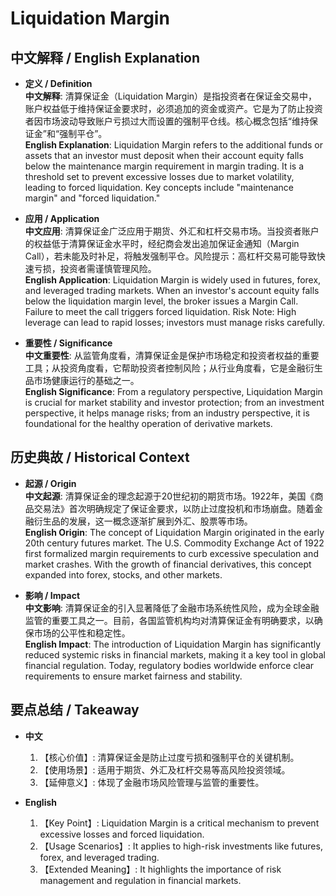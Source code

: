 # Liquidation Margin

## 中文解释 / English Explanation

* **定义 / Definition**  
  **中文解释**: 清算保证金（Liquidation Margin）是指投资者在保证金交易中，账户权益低于维持保证金要求时，必须追加的资金或资产。它是为了防止投资者因市场波动导致账户亏损过大而设置的强制平仓线。核心概念包括“维持保证金”和“强制平仓”。  
  **English Explanation**: Liquidation Margin refers to the additional funds or assets that an investor must deposit when their account equity falls below the maintenance margin requirement in margin trading. It is a threshold set to prevent excessive losses due to market volatility, leading to forced liquidation. Key concepts include "maintenance margin" and "forced liquidation."

* **应用 / Application**  
  **中文应用**: 清算保证金广泛应用于期货、外汇和杠杆交易市场。当投资者账户的权益低于清算保证金水平时，经纪商会发出追加保证金通知（Margin Call），若未能及时补足，将触发强制平仓。风险提示：高杠杆交易可能导致快速亏损，投资者需谨慎管理风险。  
  **English Application**: Liquidation Margin is widely used in futures, forex, and leveraged trading markets. When an investor's account equity falls below the liquidation margin level, the broker issues a Margin Call. Failure to meet the call triggers forced liquidation. Risk Note: High leverage can lead to rapid losses; investors must manage risks carefully.

* **重要性 / Significance**  
  **中文重要性**: 从监管角度看，清算保证金是保护市场稳定和投资者权益的重要工具；从投资角度看，它帮助投资者控制风险；从行业角度看，它是金融衍生品市场健康运行的基础之一。  
  **English Significance**: From a regulatory perspective, Liquidation Margin is crucial for market stability and investor protection; from an investment perspective, it helps manage risks; from an industry perspective, it is foundational for the healthy operation of derivative markets.

## 历史典故 / Historical Context

* **起源 / Origin**  
  **中文起源**: 清算保证金的理念起源于20世纪初的期货市场。1922年，美国《商品交易法》首次明确规定了保证金要求，以防止过度投机和市场崩盘。随着金融衍生品的发展，这一概念逐渐扩展到外汇、股票等市场。  
  **English Origin**: The concept of Liquidation Margin originated in the early 20th century futures market. The U.S. Commodity Exchange Act of 1922 first formalized margin requirements to curb excessive speculation and market crashes. With the growth of financial derivatives, this concept expanded into forex, stocks, and other markets.

* **影响 / Impact**  
  **中文影响**: 清算保证金的引入显著降低了金融市场系统性风险，成为全球金融监管的重要工具之一。目前，各国监管机构均对清算保证金有明确要求，以确保市场的公平性和稳定性。  
  **English Impact**: The introduction of Liquidation Margin has significantly reduced systemic risks in financial markets, making it a key tool in global financial regulation. Today, regulatory bodies worldwide enforce clear requirements to ensure market fairness and stability.

## 要点总结 / Takeaway

* **中文**  
  1. 【核心价值】: 清算保证金是防止过度亏损和强制平仓的关键机制。  
  2. 【使用场景】: 适用于期货、外汇及杠杆交易等高风险投资领域。  
  3. 【延伸意义】: 体现了金融市场风险管理与监管的重要性。

* **English**  
  1. 【Key Point】: Liquidation Margin is a critical mechanism to prevent excessive losses and forced liquidation.  
  2. 【Usage Scenarios】: It applies to high-risk investments like futures, forex, and leveraged trading.  
  3. 【Extended Meaning】: It highlights the importance of risk management and regulation in financial markets.